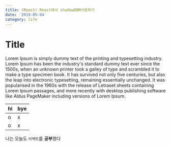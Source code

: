 ```yaml
---
title: (React) React에서 shadowDOM사용하기
date: '2019-05-04'
category: life
---
```


# Title

Lorem Ipsum is simply dummy text of the printing and typesetting industry. Lorem Ipsum has been the industry's standard dummy text ever since the 1500s, when an unknown printer took a galley of type and scrambled it to make a type specimen book. It has survived not only five centuries, but also the leap into electronic typesetting, remaining essentially unchanged. It was popularised in the 1960s with the release of Letraset sheets containing Lorem Ipsum passages, and more recently with desktop publishing software like Aldus PageMaker including versions of Lorem Ipsum.

| hi  | bye |
| --- | --- |
| o   | x   |
| o   | x   |

나는 오늘도 `리액트`를 **공부**했다
